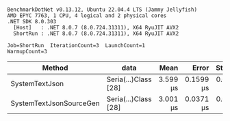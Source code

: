```

BenchmarkDotNet v0.13.12, Ubuntu 22.04.4 LTS (Jammy Jellyfish)
AMD EPYC 7763, 1 CPU, 4 logical and 2 physical cores
.NET SDK 8.0.303
  [Host]   : .NET 8.0.7 (8.0.724.31311), X64 RyuJIT AVX2
  ShortRun : .NET 8.0.7 (8.0.724.31311), X64 RyuJIT AVX2

Job=ShortRun  IterationCount=3  LaunchCount=1  
WarmupCount=3  

```
| Method                  | data                 | Mean     | Error     | StdDev    | Min      | Max      | Gen0   | Allocated |
|------------------------ |--------------------- |---------:|----------:|----------:|---------:|---------:|-------:|----------:|
| SystemTextJson          | Seria(...)Class [28] | 3.599 μs | 0.1599 μs | 0.0088 μs | 3.593 μs | 3.609 μs | 0.0229 |   2.07 KB |
| SystemTextJsonSourceGen | Seria(...)Class [28] | 3.001 μs | 0.0371 μs | 0.0020 μs | 2.999 μs | 3.003 μs | 0.0267 |    2.2 KB |
